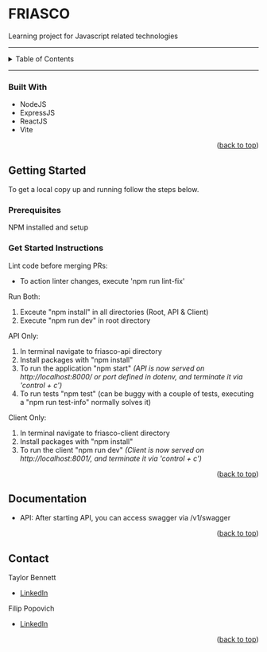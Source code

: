 <!-- Improved compatibility of back to top link: See: https://github.com/othneildrew/Best-README-Template/pull/73 -->
<a name="readme-top"></a>
<!--
*** Thanks for checking out the Best-README-Template. If you have a suggestion
*** that would make this better, please fork the repo and create a pull request
*** or simply open an issue with the tag "enhancement".
*** Don't forget to give the project a star!
*** Thanks again! Now go create something AMAZING! :D
-->


<!-- PROJECT LOGO -->
# FRIASCO

Learning project for Javascript related technologies 

---

<!-- TABLE OF CONTENTS -->
<details>
  <summary>Table of Contents</summary>
  <ol>
    <li>
      <a href="#about-the-project">About The Project</a>
      <ul>
        <li><a href="#built-with">Built With</a></li>
      </ul>
    </li>
    <li><a href="#getting-started">Getting Started</a></li>
    <li><a href="#documentation">Documentation</a></li>
    <li><a href="#contact">Contact</a></li>
  </ol>
</details>

---

### Built With

- NodeJS
- ExpressJS
- ReactJS
- Vite

<p align="right">(<a href="#readme-top">back to top</a>)</p>


<!-- GETTING STARTED -->
## Getting Started

To get a local copy up and running follow the steps below.

### Prerequisites

NPM installed and setup

### Get Started Instructions

Lint code before merging PRs:
- To action linter changes, execute 'npm run lint-fix'

Run Both:
1. Exceute "npm install" in all directories (Root, API & Client)
2. Execute "npm run dev" in root directory

API Only:
1. In terminal navigate to friasco-api directory
2. Install packages with "npm install"
3. To run the application "npm start" _(API is now served on http://localhost:8000/ or port defined in dotenv, and terminate it via 'control + c')_
4. To run tests "npm test" (can be buggy with a couple of tests, executing a "npm run test-info" normally solves it)

Client Only:
1. In terminal navigate to friasco-client directory
2. Install packages with "npm install"
3. To run the client "npm run dev" _(Client is now served on http://localhost:8001/, and terminate it via 'control + c')_

<p align="right">(<a href="#readme-top">back to top</a>)</p>


<!-- DOCUMENTATION -->
## Documentation
- API: After starting API, you can access swagger via /v1/swagger

<p align="right">(<a href="#readme-top">back to top</a>)</p>


<!-- CONTACT -->
## Contact

Taylor Bennett
- [LinkedIn](https://www.linkedin.com/in/t4ybennett)

Filip Popovich
- [LinkedIn](https://nz.linkedin.com/in/filip-popovich-428194150)

<p align="right">(<a href="#readme-top">back to top</a>)</p>
